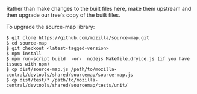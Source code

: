 Rather than make changes to the built files here, make them upstream and then
upgrade our tree's copy of the built files.

To upgrade the source-map library:

    $ git clone https://github.com/mozilla/source-map.git
    $ cd source-map
    $ git checkout <latest-tagged-version>
    $ npm install
    $ npm run-script build  -or-  nodejs Makefile.dryice.js (if you have issues with npm)
    $ cp dist/source-map.js /path/to/mozilla-central/devtools/shared/sourcemap/source-map.js
    $ cp dist/test/* /path/to/mozilla-central/devtools/shared/sourcemap/tests/unit/
